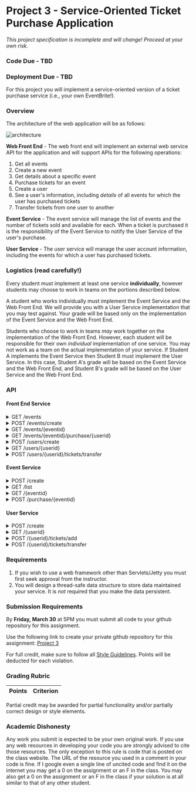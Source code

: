 Project 3 - Service-Oriented Ticket Purchase Application
========================================================
*This project specification is incomplete and will change! Proceed at your own risk.*

### Code Due - TBD
### Deployment Due - TBD

For this project you will implement a service-oriented version of a ticket purchase service (i.e., your own EventBrite!). 

### Overview

The architecture of the web application will be as follows:

![architecture](https://docs.google.com/drawings/d/e/2PACX-1vTjBg_ZETz31hzGUrNL6Fh6GoSEUA9iWLSwyLnPdY0Ixg0YuHhVliwo4fJvfUhFp8mXIxz1dOHMZHw1/pub?w=960&h=720)

**Web Front End** - The web front end will implement an external web service API for the application and will support APIs for the following operations:
1. Get all events
2. Create a new event
3. Get details about a specific event
4. Purchase tickets for an event
5. Create a user
6. See a user's information, including *details* of all events for which the user has purchased tickets
7. Transfer tickets from one user to another

**Event Service** - The event service will manage the list of events and the number of tickets sold and available for each. When a ticket is purchased it is the responsibility of the Event Service to notify the User Service of the user's purchase.

**User Service** - The user service will manage the user account information, including the events for which a user has purchased tickets. 

### Logistics (read carefully!)

Every student must implement at least one service **individually**, however students may choose to work in teams on the portions described below.

A student who works individually must implement the Event Service and the Web Front End. We will provide you with a User Service implementation that you may test against. Your grade will be based only on the implementation of the Event Service and the Web Front End.

Students who choose to work in teams *may* work together on the implementation of the Web Front End. However, each student will be responsible for their own *individual* implementation of one service. You may not work as a team on the actual implementation of your service. If Student A implements the Event Service then Student B must implement the User Service. In this case, Student A's grade will be based on the Event Service and the Web Front End, and Student B's grade will be based on the User Service and the Web Front End.

### API

#### Front End Service

<details>
<summary>GET /events</summary>

Responses:

<table>
	<tr><td>Code</td><td>Description</td></tr>
	<tr><td>200</td><td>Event Details<br/>
	<pre>
	[
		{
			"eventid": 0, 
			"eventname": "string", 
			"avail": 0, 
			"purchased": 0
		} 
	]
	</pre></td></tr>
	<tr><td>400</td><td>No events found</td></tr>
</table>
</details>


<details>
<summary>POST /events/create </summary>
	
Body:

<pre>
{
	"userid": 0,
	"eventname": "string",
	"numtickets": 0
}
</pre>

Responses:

<table>
	<tr><td>Code</td><td>Description</td></tr>
	<tr><td>200</td><td>Event created</tr>
	<tr><td>400</td><td>Event unsuccessfully created</td></tr>
</table>
</details>

<details>
<summary>GET /events/{eventid}</summary>

Responses:

<table>
	<tr><td>Code</td><td>Description</td></tr>
	<tr><td>200</td><td>Event Details<br/>
	<pre>
	{
		"eventid": 0, 
		"eventname": "string", 
		"avail": 0, 
		"purchased": 0
	}
	</pre></td></tr>
	<tr><td>400</td><td>Event not found</td></tr>
</table>
</details>

<details>
<summary>GET /events/{eventid}/purchase/{userid}</summary>

Responses:

<table>
	<tr><td>Code</td><td>Description</td></tr>
	<tr><td>200</td><td>Tickets purchased</td></tr>
	<tr><td>400</td><td>Tickets could not be purchased</td></tr>
</table>
</details>

<details>
<summary>POST /users/create</summary>

Body:

<pre>
{
	"username": "string",
}
</pre>

Responses:

<table>
	<tr><td>Code</td><td>Description</td></tr>
	<tr><td>200</td><td>User created<br/>
	<pre>
{
	"userid": 0,
}	
	</pre></td></tr>
	<tr><td>400</td><td>User could not be created</td></tr>
</table>
</details>

<details>
<summary>GET /users/{userid}</summary>

Responses:

<table>
	<tr><td>Code</td><td>Description</td></tr>
	<tr><td>200</td><td>User Details<br/>
	<pre>
	{
		"userid": 0,
		"username": "string",
		"tickets": [
			{
				"eventid": 0,
				"eventname": "string",
				"avail": 0,
				"purchased": 0
			}
		]	
	}
	</pre></td></tr>
	<tr><td>400</td><td>User not found</td></tr>
</table>
</details>

<details>
<summary>POST /users/{userid}/tickets/transfer</summary>

Body:
<pre>
{
	"eventid": "string",
	"tickets": 0,
	"targetuser": 0
}
</pre>

Responses:

<table>
	<tr><td>Code</td><td>Description</td></tr>
	<tr><td>200</td><td>Event tickets transferred</td></tr>
	<tr><td>400</td><td>Tickets could not be transferred</td></tr>
</table>

</details>


#### Event Service

<details>
<summary>POST /create</summary>

Body:

<pre>
{
	"userid": 0,
	"eventname": "string",
	"numtickets": 0
}
</pre>

Responses:

<table>
	<tr><td>Code</td><td>Description</td></tr>
	<tr><td>200</td><td>Event created</td></tr>
	<tr><td>400</td><td>Event unsuccessfully created</td></tr>

</table>
</details>

<details>
<summary>GET /list</summary>

Responses:

<table>
	<tr><td>Code</td><td>Description</td></tr>
	<tr><td>200</td><td>List of events <br/>
<pre>
[
	{
		"eventid": 0,
		"name": "string",
		"avail": 0,
		"purchased": 0
	}
]	
</pre>
	</td></tr>
</table>
</details>

<details>
<summary>GET /{eventid}</summary>

Responses:

<table>
	<tr><td>Code</td><td>Description</td></tr>
	<tr><td>200</td><td>Event details<br/>
	<pre>
	{
		"eventid": 0,
		"name": "string",
		"avail": 0,
		"purchased": 0
	}
	</pre>
	</tr>
	<tr><td>400</td><td>Event not found</tr>
</table>
</details>

<details>
<summary>POST /purchase/{eventid}</summary>

Body:

<pre>
{
	"userid": 0,
	"eventid": "string",
	"tickets": 0
}
</pre>

Responses:

<table>
	<tr><td>Code</td><td>Description</td></tr>
	<tr><td>200</td><td>Event tickets purchased</tr>
	<tr><td>400</td><td>Tickets could not be purchased</tr>
</table>

</details>


#### User Service

<details>
<summary>POST /create</summary>

Body:

<pre>
{
	"username": "string",
}
</pre>

Responses:

<table>
	<tr><td>Code</td><td>Description</td></tr>
	<tr><td>200</td><td>User created<br/>
	<pre>
	{
		"userid": 0
	}	
	</pre>
	</tr>
	<tr><td>400</td><td>User unsuccessfully created</tr>
</table>
</details>

<details>
<summary>GET /{userid}</summary>

Responses:

<table>
	<tr><td>Code</td><td>Description</td></tr>
	<tr><td>200</td><td>User details<br/>
	<pre>
	{
		"userid": 0,
		"username": "string",
		"tickets": [
		{
			"eventid": 0
		}
	]
	}
	</pre>
	</tr>
	<tr><td>400</td><td>User not found</tr>
</table>
</details>

<details>
<summary>POST /{userid}/tickets/add</summary>

Body:

<pre>
{
	"eventid": "string",
	"tickets": 0
}
</pre>

Responses:

<table>
	<tr><td>Code</td><td>Description</td></tr>
	<tr><td>200</td><td>Event tickets added</tr>
	<tr><td>400</td><td>Tickets could not be added</tr>

</table>
</details>

<details>
<summary>POST /{userid}/tickets/transfer</summary>

Body:

<pre>
{
	"eventid": "string",
	"tickets": 0,
	"targetuser": 0
}
</pre>

Responses:

<table>
	<tr><td>Code</td><td>Description</td></tr>
	<tr><td>200</td><td>Event tickets transfered</tr>
	<tr><td>400</td><td>Tickets could not be transfered</tr>
</table>

</details>

### Requirements

1. If you wish to use a web framework other than Servlets/Jetty you must first seek approval from the instructor.
2. You will design a thread-safe data structure to store data maintained your service. It is *not* required that you make the data persistent.


### Submission Requirements

By **Friday, March 30** at 5PM you must submit all code to your github repository for this assignment. 

Use the following link to create your private github repository for this assignment: [Project 3]()

For full credit, make sure to follow all [Style Guidelines](https://github.com/CS682-S18/notes/blob/master/style.md). Points will be deducted for each violation.


### Grading Rubric

| Points | Criterion |
| ------ | -------- |  

Partial credit may be awarded for partial functionality and/or partially correct design or style elements.

### Academic Dishonesty

Any work you submit is expected to be your own original work. If you use any web resources in developing your code you are strongly advised to cite those resources. The only exception to this rule is code that is posted on the class website. The URL of the resource you used in a comment in your code is fine. If I google even a single line of uncited code and find it on the internet you may get a 0 on the assignment or an F in the class. You may also get a 0 on the assignment or an F in the class if your solution is at all similar to that of any other student.
